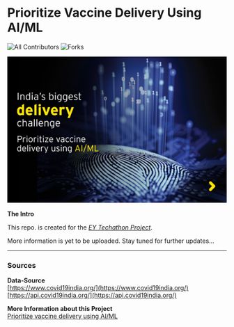 # Prioritize Vaccine Delivery Using AI/ML

<!-- ALL-CONTRIBUTORS-BADGE:START - Do not remove or modify this section -->
![All Contributors](https://img.shields.io/github/contributors/ravi-prakash1907/Prioritize-vaccine-delivery-using-AI-ML?style=for-the-badge)
![Forks](https://img.shields.io/github/forks/ravi-prakash1907/Prioritize-vaccine-delivery-using-AI-ML?style=for-the-badge)
<!-- ALL-CONTRIBUTORS-BADGE:END -->  

<!--
![Issues](https://img.shields.io/github/issues/ravi-prakash1907/Prioritize-vaccine-delivery-using-AI-ML?style=for-the-badge)
![Pull Requests](https://img.shields.io/github/issues-pr/ravi-prakash1907/Prioritize-vaccine-delivery-using-AI-ML?style=for-the-badge)
![Stars](https://img.shields.io/github/stars/ravi-prakash1907/Prioritize-vaccine-delivery-using-AI-ML?style=for-the-badge)
-->  

![EY Header](./img/ey_header.jpg)   
  
**The Intro** 

This repo. is created for the _[EY Techathon Project](https://www.ey.com/en_in/techathon)_.  

More information is yet to be uploaded. Stay tuned for further updates...  

---  
### Sources  
**Data-Source**  
[https://www.covid19india.org/](https://www.covid19india.org/)  
[https://api.covid19india.org/](https://api.covid19india.org/)  

**More Information about this Project**  
[Prioritize vaccine delivery using AI/ML](https://www.ey.com/en_in/techathon/problem-statement-ii-prioritize-vaccine-delivery-using-ai-ml)
